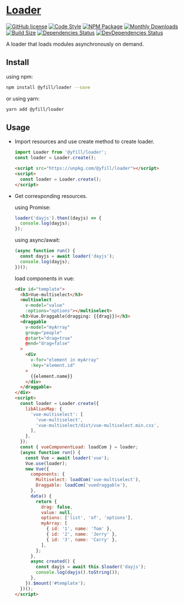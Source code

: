 # [Loader](https://yfill.cn/loader)

[![GitHub license][mit]][mit-url]
[![Code Style][code-style]][code-style-url]
[![NPM Package][npm]][npm-url]
[![Monthly Downloads][md]][md-url]
[![Build Size][build-size]][build-size-url]
[![Dependencies Status][dependencies-status]][dependencies-status-url]
[![DevDependencies Status][dev-dependencies-status]][dev-dependencies-status-url]

A loader that loads modules asynchronously on demand.

## Install

using npm:

```sh
npm install @yfill/loader --save
```

or using yarn:

```sh
yarn add @yfill/loader
```

## Usage

- Import resources and use create method to create loader.

  ```js
  import Loader from '@yfill/loader';
  const loader = Loader.create();
  ```

  ```html
  <script src="https://unpkg.com/@yfill/loader"></script>
  <script>
    const loader = Loader.create();
  </script>
  ```

- Get corresponding resources.

  using Promise:

  ```js
  loader('dayjs').then((dayjs) => {
    console.log(dayjs);
  });
  ```

  using async/await:

  ```js
  (async function run() {
    const dayjs = await loader('dayjs');
    console.log(dayjs);
  })();
  ```

  load components in vue:

  ```html
  <div id="template">
    <h3>Vue-multiselect</h3>
    <multiselect 
      v-model="value" 
      :options="options"></multiselect>
    <h3>Vue.Draggable(dragging: {{drag}})</h3>
    <draggable
      v-model="myArray"
      group="people"
      @start="drag=true"
      @end="drag=false"
    >
      <div 
        v-for="element in myArray" 
        :key="element.id"
      >
        {{element.name}}
      </div>
    </draggable>
  </div>
  <script>
    const loader = Loader.create({
      libAliasMap: {
        'vue-multiselect': [
          'vue-multiselect',
          'vue-multiselect/dist/vue-multiselect.min.css',
        ],
      },
    });
    const { vueComponentLoad: loadCom } = loader;
    (async function run() {
      const Vue = await loader('vue');
      Vue.use(loader);
      new Vue({
        components: {
          Multiselect: loadCom('vue-multiselect'),
          Draggable: loadCom('vuedraggable'),
        },
        data() {
          return {
            drag: false,
            value: null,
            options: ['list', 'of', 'options'],
            myArray: [
              { id: '1', name: 'Tom' },
              { id: '2', name: 'Jerry' },
              { id: '3', name: 'Carry' },
            ],
          };
        },
        async created() {
          const dayjs = await this.$loader('dayjs');
          console.log(dayjs().toString());
        },
      }).$mount('#template');
    })();
  </script>
  ```

[mit]: https://img.shields.io/badge/license-MIT-blue.svg
[mit-url]: https://github.com/Yfill/loader/blob/main/LICENSE
[code-style]: https://img.shields.io/badge/code_style-airbnb-brightgreen
[code-style-url]: https://www.npmjs.com/package/eslint-config-airbnb
[md]: https://badgen.net/npm/dm/@yfill/loader
[md-url]: https://npmcharts.com/compare/@yfill/loader?minimal=true
[npm]: https://img.shields.io/npm/v/@yfill/loader.svg
[npm-url]: https://www.npmjs.com/package/@yfill/loader
[build-size]: https://badgen.net/bundlephobia/minzip/@yfill/loader
[build-size-url]: https://bundlephobia.com/result?p=@yfill/loader
[dependencies-status]: https://david-dm.org/Yfill/loader/status.svg
[dependencies-status-url]: https://david-dm.org/Yfill/loader
[dev-dependencies-status]: https://david-dm.org/Yfill/loader/dev-status.svg
[dev-dependencies-status-url]: https://david-dm.org/Yfill/loader?type=dev

